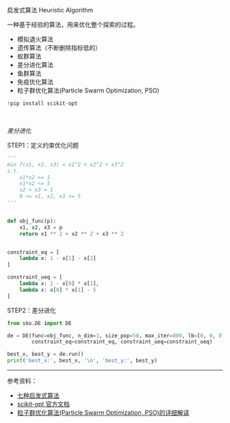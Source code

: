
启发式算法 Heuristic Algorithm

一种基于经验的算法，用来优化整个探索的过程。

- 模拟退火算法
- 遗传算法（不断删除指标低的）
- 蚁群算法
- 差分进化算法
- 鱼群算法
- 免疫优化算法
- 粒子群优化算法(Particle Swarm Optimization, PSO) 




```python
!pip install scikit-opt
```

</br>

_差分进化_

STEP1：定义约束优化问题
```python
'''
min f(x1, x2, x3) = x1^2 + x2^2 + x3^2
s.t.
    x1*x2 >= 1
    x1*x2 <= 5
    x2 + x3 = 1
    0 <= x1, x2, x3 <= 5
'''


def obj_func(p):
    x1, x2, x3 = p
    return x1 ** 2 + x2 ** 2 + x3 ** 2


constraint_eq = [
    lambda x: 1 - x[1] - x[2]
]

constraint_ueq = [
    lambda x: 1 - x[0] * x[1],
    lambda x: x[0] * x[1] - 5
]
```

STEP2：差分进化
```python
from sko.DE import DE

de = DE(func=obj_func, n_dim=3, size_pop=50, max_iter=800, lb=[0, 0, 0], ub=[5, 5, 5],
        constraint_eq=constraint_eq, constraint_ueq=constraint_ueq)

best_x, best_y = de.run()
print('best_x:', best_x, '\n', 'best_y:', best_y)
```






----------------

参考资料：
- [七种启发式算法](https://zhuanlan.zhihu.com/p/371637604)
- [scikit-opt 官方文档](https://scikit-opt.github.io/scikit-opt/#/zh/README)
- [粒子群优化算法(Particle Swarm Optimization, PSO)的详细解读](https://zhuanlan.zhihu.com/p/346355572)